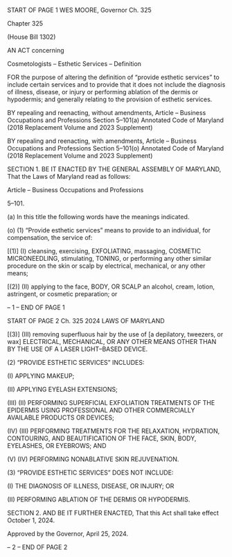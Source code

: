 START OF PAGE 1
WES MOORE, Governor Ch. 325

Chapter 325

(House Bill 1302)

AN ACT concerning

Cosmetologists – Esthetic Services – Definition

FOR the purpose of altering the definition of “provide esthetic services” to include certain
services and to provide that it does not include the diagnosis of illness, disease, or
injury or performing ablation of the dermis or hypodermis; and generally relating to
the provision of esthetic services.

BY repealing and reenacting, without amendments,
Article – Business Occupations and Professions
Section 5–101(a)
Annotated Code of Maryland
(2018 Replacement Volume and 2023 Supplement)

BY repealing and reenacting, with amendments,
Article – Business Occupations and Professions
Section 5–101(o)
Annotated Code of Maryland
(2018 Replacement Volume and 2023 Supplement)

SECTION 1. BE IT ENACTED BY THE GENERAL ASSEMBLY OF MARYLAND,
That the Laws of Maryland read as follows:

Article – Business Occupations and Professions

5–101.

(a) In this title the following words have the meanings indicated.

(o) (1) “Provide esthetic services” means to provide to an individual, for
compensation, the service of:

[(1)] (I) cleansing, exercising, EXFOLIATING, massaging, COSMETIC
MICRONEEDLING, stimulating, TONING, or performing any other similar procedure on
the skin or scalp by electrical, mechanical, or any other means;

[(2)] (II) applying to the face, BODY, OR SCALP an alcohol, cream, lotion,
astringent, or cosmetic preparation; or

– 1 –
END OF PAGE 1

START OF PAGE 2
Ch. 325 2024 LAWS OF MARYLAND

[(3)] (III) removing superfluous hair by the use of [a depilatory, tweezers,
or wax] ELECTRICAL, MECHANICAL, OR ANY OTHER MEANS OTHER THAN BY THE USE
OF A LASER LIGHT–BASED DEVICE.

(2) “PROVIDE ESTHETIC SERVICES” INCLUDES:

(I) APPLYING MAKEUP;

(II) APPLYING EYELASH EXTENSIONS;

(III) (II) PERFORMING SUPERFICIAL EXFOLIATION
TREATMENTS OF THE EPIDERMIS USING PROFESSIONAL AND OTHER
COMMERCIALLY AVAILABLE PRODUCTS OR DEVICES;

(IV) (III) PERFORMING TREATMENTS FOR THE RELAXATION,
HYDRATION, CONTOURING, AND BEAUTIFICATION OF THE FACE, SKIN, BODY,
EYELASHES, OR EYEBROWS; AND

(V) (IV) PERFORMING NONABLATIVE SKIN REJUVENATION.

(3) “PROVIDE ESTHETIC SERVICES” DOES NOT INCLUDE:

(I) THE DIAGNOSIS OF ILLNESS, DISEASE, OR INJURY; OR

(II) PERFORMING ABLATION OF THE DERMIS OR HYPODERMIS.

SECTION 2. AND BE IT FURTHER ENACTED, That this Act shall take effect
October 1, 2024.

Approved by the Governor, April 25, 2024.

– 2 –
END OF PAGE 2